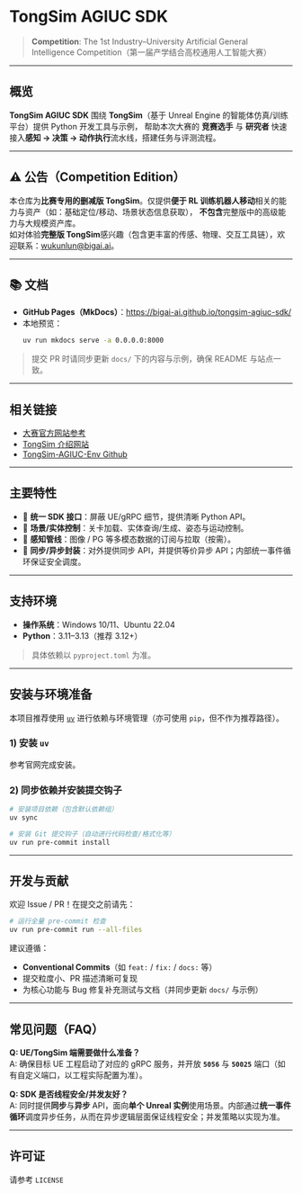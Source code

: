 # TongSim AGIUC SDK

> **Competition**: The 1st Industry–University Artificial General Intelligence Competition（第一届产学结合高校通用人工智能大赛）

---

## 概览

**TongSim AGIUC SDK** 围绕 **TongSim**（基于 Unreal Engine 的智能体仿真/训练平台）提供 Python 开发工具与示例，
帮助本次大赛的 **竞赛选手** 与 **研究者** 快速接入**感知 → 决策 → 动作执行**流水线，搭建任务与评测流程。

---

## ⚠️ 公告（Competition Edition）
本仓库为**比赛专用的删减版 TongSim**。仅提供**便于 RL 训练机器人移动**相关的能力与资产（如：基础定位/移动、场景状态信息获取），
**不包含**完整版中的高级能力与大规模资产库。  
如对体验**完整版 TongSim**感兴趣（包含更丰富的传感、物理、交互工具链），欢迎联系：wukunlun@bigai.ai。

---

## 📚 文档
- **GitHub Pages（MkDocs）**：https://bigai-ai.github.io/tongsim-agiuc-sdk/
- 本地预览：
  ```bash
  uv run mkdocs serve -a 0.0.0.0:8000
  ```

> 提交 PR 时请同步更新 `docs/` 下的内容与示例，确保 README 与站点一致。

---

## 相关链接
- [大赛官方网站参考](https://agiuc.mybigai.ac.cn/)
- [TongSim 介绍网站](https://open.bigai.ai/tongsim)
- [TongSim-AGIUC-Env Github](https://github.com/bigai-ai/tongsim-indoor-nav-env)

---

## 主要特性

- 🧱 **统一 SDK 接口**：屏蔽 UE/gRPC 细节，提供清晰 Python API。  
- 🧭 **场景/实体控制**：关卡加载、实体查询/生成、姿态与运动控制。  
- 👀 **感知管线**：图像 / PG 等多模态数据的订阅与拉取（按需）。  
- 🔁 **同步/异步封装**：对外提供同步 API，并提供等价异步 API；内部统一事件循环保证安全调度。

---

## 支持环境

- **操作系统**：Windows 10/11、Ubuntu 22.04
- **Python**：3.11–3.13（推荐 3.12+）

> 具体依赖以 `pyproject.toml` 为准。

---

## 安装与环境准备

本项目推荐使用 [`uv`](https://hellowac.github.io/uv-zh-cn/) 进行依赖与环境管理（亦可使用 `pip`，但不作为推荐路径）。

### 1) 安装 `uv`
参考官网完成安装。

### 2) 同步依赖并安装提交钩子
```bash
# 安装项目依赖（包含默认依赖组）
uv sync

# 安装 Git 提交钩子（自动进行代码检查/格式化等）
uv run pre-commit install
```

---

## 开发与贡献

欢迎 Issue / PR！在提交之前请先：

```bash
# 运行全量 pre-commit 检查
uv run pre-commit run --all-files
```

建议遵循：
- **Conventional Commits**（如 `feat:` / `fix:` / `docs:` 等）  
- 提交粒度小、PR 描述清晰可复现  
- 为核心功能与 Bug 修复补充测试与文档（并同步更新 `docs/` 与示例）

---

## 常见问题（FAQ）

**Q: UE/TongSim 端需要做什么准备？**  
A: 确保目标 UE 工程启动了对应的 gRPC 服务，并开放 **`5056`** 与 **`50025`** 端口（如有自定义端口，以工程实际配置为准）。

**Q: SDK 是否线程安全/并发友好？**  
A: 同时提供**同步**与**异步** API，面向**单个 Unreal 实例**使用场景。内部通过**统一事件循环**调度异步任务，从而在异步逻辑层面保证线程安全；并发策略以实现为准。

---

## 许可证

请参考 `LICENSE`
